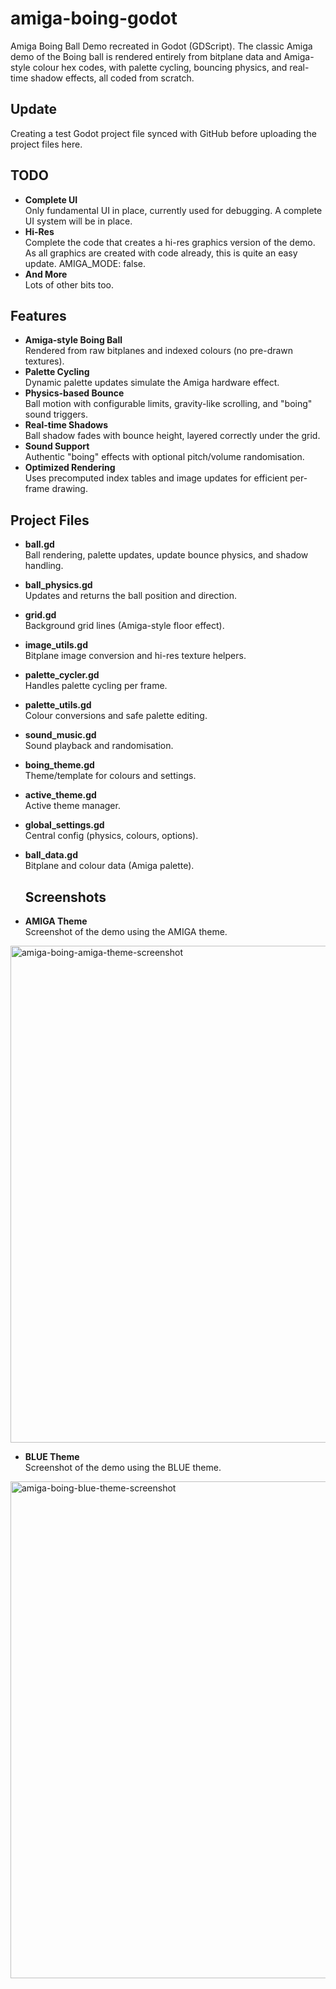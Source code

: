 # amiga-boing-godot
Amiga Boing Ball Demo recreated in Godot (GDScript). The classic Amiga demo of the Boing ball is rendered entirely from bitplane data and Amiga-style colour hex codes, with palette cycling, bouncing physics, and real-time shadow effects, all coded from scratch.


## Update
  Creating a test Godot project file synced with GitHub before uploading the project files here.



## TODO
- **Complete UI**  
  Only fundamental UI in place, currently used for debugging.
  A complete UI system will be in place.
- **Hi-Res**  
  Complete the code that creates a hi-res graphics version of the demo.
  As all graphics are created with code already, this is quite an easy update.
  AMIGA_MODE: false.
- **And More**  
  Lots of other bits too.



## Features
- **Amiga-style Boing Ball**  
  Rendered from raw bitplanes and indexed colours (no pre-drawn textures).
- **Palette Cycling**  
  Dynamic palette updates simulate the Amiga hardware effect.
- **Physics-based Bounce**  
  Ball motion with configurable limits, gravity-like scrolling, and "boing" sound triggers.
- **Real-time Shadows**  
  Ball shadow fades with bounce height, layered correctly under the grid.
- **Sound Support**  
  Authentic "boing" effects with optional pitch/volume randomisation.
- **Optimized Rendering**  
  Uses precomputed index tables and image updates for efficient per-frame drawing.



## Project Files
- **ball.gd**  
  Ball rendering, palette updates, update bounce physics, and shadow handling.
- **ball_physics.gd**  
  Updates and returns the ball position and direction.
- **grid.gd**  
  Background grid lines (Amiga-style floor effect).
- **image_utils.gd**  
  Bitplane image conversion and hi-res texture helpers.
- **palette_cycler.gd**  
  Handles palette cycling per frame.
- **palette_utils.gd**  
  Colour conversions and safe palette editing.
- **sound_music.gd**  
  Sound playback and randomisation.
- **boing_theme.gd**  
  Theme/template for colours and settings.
- **active_theme.gd**  
  Active theme manager.
- **global_settings.gd**  
  Central config (physics, colours, options).
- **ball_data.gd**  
  Bitplane and colour data (Amiga palette).



  ## Screenshots
- **AMIGA Theme**  
  Screenshot of the demo using the AMIGA theme.


<img width="1272" height="795" alt="amiga-boing-amiga-theme-screenshot" src="https://github.com/user-attachments/assets/04d94611-021a-40d9-82d5-5581c47fc322" />


  
- **BLUE Theme**  
  Screenshot of the demo using the BLUE theme.


<img width="1272" height="795" alt="amiga-boing-blue-theme-screenshot" src="https://github.com/user-attachments/assets/9c09fb08-3b05-448e-bb6c-1eb29115a6c4" />



